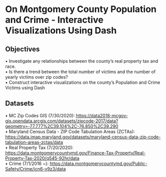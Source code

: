 # On Montgomery County Population and Crime - Interactive Visualizations Using Dash

## Objectives
• Investigate any relationships between the county’s real property tax and race.  
• Is there a trend between the total number of victims and the number of yearly victims  over zip codes?  
• Construct interactive visualizations on the county’s Population and Crime Victims using Dash

## Datasets
•	MC Zip Codes GIS (7/30/2020): https://data2018-mcgov-gis.opendata.arcgis.com/datasets/zipcode-2017/data?geometry=-77.777%2C39.104%2C-76.850%2C39.290  
•	Maryland Census Data - ZIP Code Tabulation Areas (ZCTAs): https://data.imap.maryland.gov/datasets/maryland-census-data-zip-code-tabulation-areas-zctas/data  
•	Real Property Tax (7/20/2020): https://data.montgomerycountymd.gov/Finance-Tax-Property/Real-Property-Tax-2020/q545-92hr/data  
•	Crime (7/1/2016 ~): https://data.montgomerycountymd.gov/Public-Safety/Crime/icn6-v9z3/data
